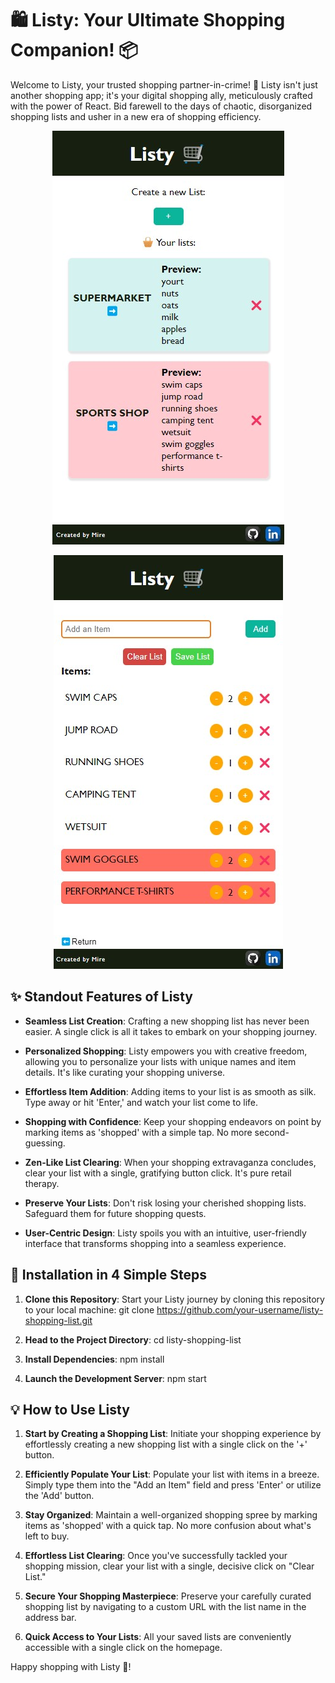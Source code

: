 # 🛍️ Listy: Your Ultimate Shopping Companion! 📦

Welcome to Listy, your trusted shopping partner-in-crime! 🚀 Listy isn't just another shopping app; it's your digital shopping ally, meticulously crafted with the power of React. Bid farewell to the days of chaotic, disorganized shopping lists and usher in a new era of shopping efficiency.

<p align="center">
  <img src="./public/assets/images/icons/listy-home.jpg" alt="homepage" />
</p>
<p align="center">
  <img src="./public/assets/images/icons/listy-createlist.jpg" alt="create list" />
</p>

## ✨ Standout Features of Listy

- **Seamless List Creation**: Crafting a new shopping list has never been easier. A single click is all it takes to embark on your shopping journey.

- **Personalized Shopping**: Listy empowers you with creative freedom, allowing you to personalize your lists with unique names and item details. It's like curating your shopping universe.

- **Effortless Item Addition**: Adding items to your list is as smooth as silk. Type away or hit 'Enter,' and watch your list come to life.

- **Shopping with Confidence**: Keep your shopping endeavors on point by marking items as 'shopped' with a simple tap. No more second-guessing.

- **Zen-Like List Clearing**: When your shopping extravaganza concludes, clear your list with a single, gratifying button click. It's pure retail therapy.

- **Preserve Your Lists**: Don't risk losing your cherished shopping lists. Safeguard them for future shopping quests.

- **User-Centric Design**: Listy spoils you with an intuitive, user-friendly interface that transforms shopping into a seamless experience.

## 🚀 Installation in 4 Simple Steps

1. **Clone this Repository**: Start your Listy journey by cloning this repository to your local machine:
   git clone https://github.com/your-username/listy-shopping-list.git

2. **Head to the Project Directory**:
   cd listy-shopping-list

3. **Install Dependencies**:
   npm install

4. **Launch the Development Server**:
   npm start

## 💡 How to Use Listy

1. **Start by Creating a Shopping List**: Initiate your shopping experience by effortlessly creating a new shopping list with a single click on the '+' button.

2. **Efficiently Populate Your List**: Populate your list with items in a breeze. Simply type them into the "Add an Item" field and press 'Enter' or utilize the 'Add' button.

3. **Stay Organized**: Maintain a well-organized shopping spree by marking items as 'shopped' with a quick tap. No more confusion about what's left to buy.

4. **Effortless List Clearing**: Once you've successfully tackled your shopping mission, clear your list with a single, decisive click on "Clear List."

5. **Secure Your Shopping Masterpiece**: Preserve your carefully curated shopping list by navigating to a custom URL with the list name in the address bar.

6. **Quick Access to Your Lists**: All your saved lists are conveniently accessible with a single click on the homepage.

Happy shopping with Listy 🛒!
